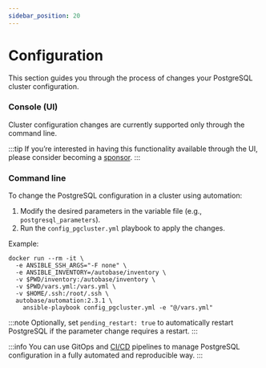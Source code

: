 ```yaml
---
sidebar_position: 20
---
```


# Configuration

This section guides you through the process of changes your PostgreSQL cluster configuration.

### Console (UI)

Cluster configuration changes are currently supported only through the command line.

:::tip
If you’re interested in having this functionality available through the UI, please consider becoming a [sponsor](/docs/sponsor).
:::

### Command line

To change the PostgreSQL configuration in a cluster using automation:

1. Modify the desired parameters in the variable file (e.g., `postgresql_parameters`).
2. Run the `config_pgcluster.yml` playbook to apply the changes.

Example:
```
docker run --rm -it \
  -e ANSIBLE_SSH_ARGS="-F none" \
  -e ANSIBLE_INVENTORY=/autobase/inventory \
  -v $PWD/inventory:/autobase/inventory \
  -v $PWD/vars.yml:/vars.yml \
  -v $HOME/.ssh:/root/.ssh \
  autobase/automation:2.3.1 \
    ansible-playbook config_pgcluster.yml -e "@/vars.yml"
```

:::note
Optionally, set `pending_restart: true` to automatically restart PostgreSQL if the parameter change requires a restart.
:::

:::info
You can use GitOps and [CI/CD](gitops.md) pipelines to manage PostgreSQL configuration in a fully automated and reproducible way.
:::
